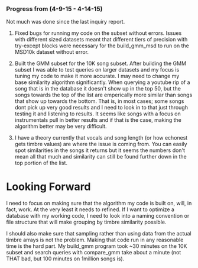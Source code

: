 ### Progress from (4-9-15 - 4-14-15)
Not much was done since the last inquiry report. 
1. Fixed bugs for running my code on the subset without errors.
   Issues with different sized datasets meant that different tiers of precision with try-except blocks were necessary for the build_gmm_msd to run on the MSD10k dataset without error.

2. Built the GMM subset for the 10K song subset.
   After building the GMM subset I was able to test queries on larger datasets and my focus is tuning my code to make it more accurate. I may need to change my base similarity algorithm significantly. When querying a youtube rip of a song that is in the database it doesn't show up in the top 50, but the songs towards the top of the list are emperically more similar than songs that show up towards the bottom. That is, in most cases; some songs dont pick up very good results and I need to look in to that just through testing it and listening to results. It seems like songs with a focus on instrumentals pull in better results and if that is the case, making the algorithm better may be very difficult.

3. I have a theory currently that vocals and song length (or how echonest gets timbre values) are where the issue is coming from. You can easily spot similarities in the songs it returns but it seems the numbers don't mean all that much and similarity can still be found further down in the top portion of the list. 

# Looking Forward
I need to focus on making sure that the algorithm my code is built on, will, in fact, work. At the very least it needs to refined. If I want to optimize a database with my working code, I need to look into a naming convention or file structure that will make grouping by timbre similarity possible. 

I should also make sure that sampling rather than using data from the actual timbre arrays is not the problem. Making that code run in any reasonable time is the hard part. My build_gmm program took ~30 minutes on the 10K subset and search queries with compare_gmm take about a minute (not THAT bad, but 100 minutes on 1million songs is).